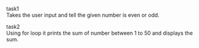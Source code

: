 task1     
Takes the user input and tell the given number is even or odd.

task2    
Using for loop it prints the sum of number between 1 to 50 and displays the sum.
